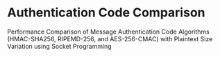 # Authentication Code Comparison
Performance Comparison of Message Authentication Code Algorithms (HMAC-SHA256, RIPEMD-256, and AES-256-CMAC) with Plaintext Size Variation using Socket Programming

